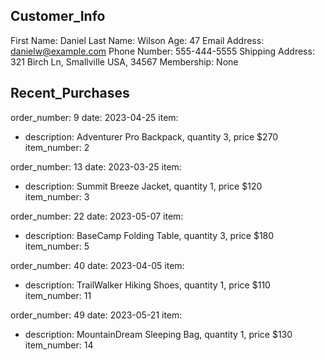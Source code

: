 ## Customer_Info

First Name: Daniel 
Last Name: Wilson 
Age: 47 
Email Address: danielw@example.com 
Phone Number: 555-444-5555 
Shipping Address: 321 Birch Ln,  Smallville USA, 34567 
Membership: None 

## Recent_Purchases

order_number: 9 
date: 2023-04-25 
item:
- description:  Adventurer Pro Backpack, quantity 3, price $270 
  item_number: 2 

order_number: 13 
date: 2023-03-25 
item:
- description:  Summit Breeze Jacket, quantity 1, price $120 
  item_number: 3 

order_number: 22 
date: 2023-05-07 
item:
- description:  BaseCamp Folding Table, quantity 3, price $180 
  item_number: 5 

order_number: 40 
date: 2023-04-05 
item:
- description:  TrailWalker Hiking Shoes, quantity 1, price $110 
  item_number: 11 

order_number: 49 
date: 2023-05-21 
item:
- description:  MountainDream Sleeping Bag, quantity 1, price $130 
  item_number: 14 

